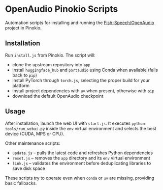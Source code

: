 # OpenAudio Pinokio Scripts

Automation scripts for installing and running the [Fish-Speech/OpenAudio](https://github.com/fishaudio/fish-speech) project in Pinokio.

## Installation
Run `install.js` from Pinokio. The script will:
- clone the upstream repository into `app`
- install `huggingface_hub` and `portaudio` using Conda when available (falls back to `pip`)
- install PyTorch through `torch.js`, selecting the proper build for your platform
- install project dependencies with `uv` when present, otherwise with `pip`
- download the default OpenAudio checkpoint

## Usage
After installation, launch the web UI with `start.js`. It executes `python tools/run_webui.py` inside the `env` virtual environment and selects the best device (CUDA, MPS or CPU).

Other maintenance scripts:
- `update.js` – pulls the latest code and refreshes Python dependencies
- `reset.js` – removes the `app` directory and its `env` virtual environment
- `link.js` – validates the environment before deduplicating libraries to save disk space

These scripts try to operate even when `conda` or `uv` are missing, providing basic fallbacks.
